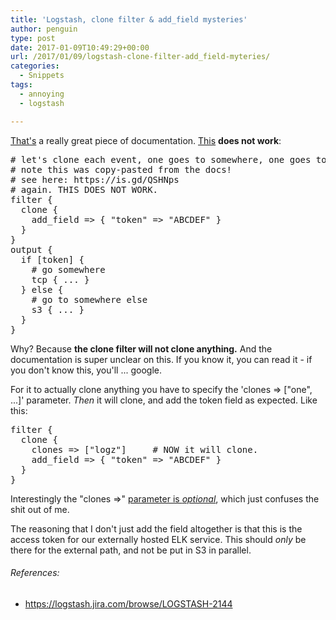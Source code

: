 ```yaml
---
title: 'Logstash, clone filter & add_field mysteries'
author: penguin
type: post
date: 2017-01-09T10:49:29+00:00
url: /2017/01/09/logstash-clone-filter-add_field-myteries/
categories:
  - Snippets
tags:
  - annoying
  - logstash

---
```

[That's][1] a really great piece of documentation. [This][2] **does not work**:

<pre class="lang:default highlight:0 decode:true"># let's clone each event, one goes to somewhere, one goes to somewhere else.
# note this was copy-pasted from the docs!
# see here: https://is.gd/QSHNps
# again. THIS DOES NOT WORK.
filter {
  clone {
    add_field =&gt; { "token" =&gt; "ABCDEF" }
  }
}
output {
  if [token] {
    # go somewhere
    tcp { ... }
  } else {
    # go to somewhere else
    s3 { ... }
  }
}</pre>

Why? Because **the clone filter will not clone anything.** And the documentation is super unclear on this. If you know it, you can read it - if you don't know this, you'll ... google.

For it to actually clone anything you have to specify the 'clones => ["one", ...]' parameter. _Then_ it will clone, and add the token field as expected. Like this:

<pre class="lang:default highlight:0 decode:true ">filter {
  clone {
    clones =&gt; ["logz"]     # NOW it will clone.
    add_field =&gt; { "token" =&gt; "ABCDEF" }
  }
}</pre>

Interestingly the "clones =>" [parameter is _optional_][3], which just confuses the shit out of me.

The reasoning that I don't just add the field altogether is that this is the access token for our externally hosted ELK service. This should _only_ be there for the external path, and not be put in S3 in parallel.

###### References:

  * https://logstash.jira.com/browse/LOGSTASH-2144

 [1]: https://www.elastic.co/guide/en/logstash/current/plugins-filters-clone.html
 [2]: https://is.gd/QSHNps
 [3]: https://is.gd/tT2pTG